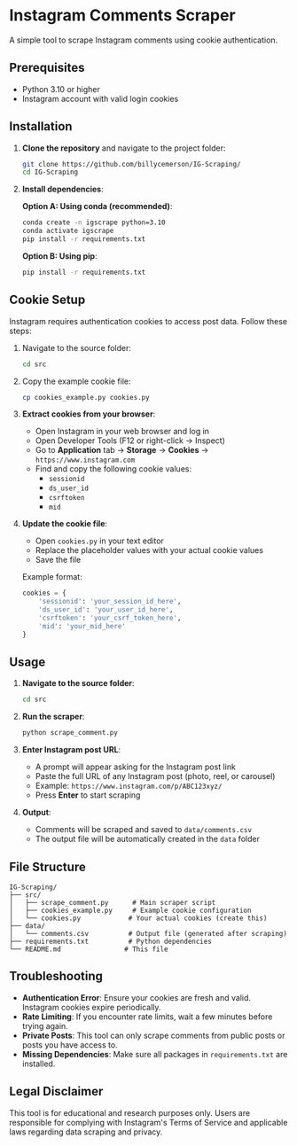 # Instagram Comments Scraper

A simple tool to scrape Instagram comments using cookie authentication.

## Prerequisites

- Python 3.10 or higher
- Instagram account with valid login cookies

## Installation

1. **Clone the repository** and navigate to the project folder:
   ```bash
   git clone https://github.com/billycemerson/IG-Scraping/
   cd IG-Scraping
   ```

2. **Install dependencies**:
   
   **Option A: Using conda (recommended)**:
   ```bash
   conda create -n igscrape python=3.10
   conda activate igscrape
   pip install -r requirements.txt
   ```
   
   **Option B: Using pip**:
   ```bash
   pip install -r requirements.txt
   ```

## Cookie Setup

Instagram requires authentication cookies to access post data. Follow these steps:

1. Navigate to the source folder:
   ```bash
   cd src
   ```

2. Copy the example cookie file:
   ```bash
   cp cookies_example.py cookies.py
   ```

3. **Extract cookies from your browser**:
   - Open Instagram in your web browser and log in
   - Open Developer Tools (F12 or right-click → Inspect)
   - Go to **Application** tab → **Storage** → **Cookies** → `https://www.instagram.com`
   - Find and copy the following cookie values:
     - `sessionid`
     - `ds_user_id` 
     - `csrftoken`
     - `mid`

4. **Update the cookie file**:
   - Open `cookies.py` in your text editor
   - Replace the placeholder values with your actual cookie values
   - Save the file

   Example format:
   ```python
   cookies = {
       'sessionid': 'your_session_id_here',
       'ds_user_id': 'your_user_id_here', 
       'csrftoken': 'your_csrf_token_here',
       'mid': 'your_mid_here'
   }
   ```

## Usage

1. **Navigate to the source folder**:
   ```bash
   cd src
   ```

2. **Run the scraper**:
   ```bash
   python scrape_comment.py
   ```

3. **Enter Instagram post URL**:
   - A prompt will appear asking for the Instagram post link
   - Paste the full URL of any Instagram post (photo, reel, or carousel)
   - Example: `https://www.instagram.com/p/ABC123xyz/`
   - Press **Enter** to start scraping

4. **Output**:
   - Comments will be scraped and saved to `data/comments.csv`
   - The output file will be automatically created in the `data` folder

## File Structure

```
IG-Scraping/
├── src/
│   ├── scrape_comment.py      # Main scraper script
│   ├── cookies_example.py     # Example cookie configuration
│   └── cookies.py            # Your actual cookies (create this)
├── data/
│   └── comments.csv          # Output file (generated after scraping)
├── requirements.txt          # Python dependencies
└── README.md                # This file
```

## Troubleshooting

- **Authentication Error**: Ensure your cookies are fresh and valid. Instagram cookies expire periodically.
- **Rate Limiting**: If you encounter rate limits, wait a few minutes before trying again.
- **Private Posts**: This tool can only scrape comments from public posts or posts you have access to.
- **Missing Dependencies**: Make sure all packages in `requirements.txt` are installed.

## Legal Disclaimer

This tool is for educational and research purposes only. Users are responsible for complying with Instagram's Terms of Service and applicable laws regarding data scraping and privacy.